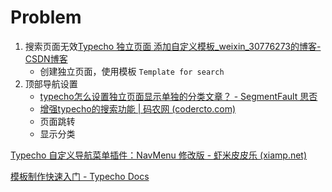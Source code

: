 # Problem
1. 搜索页面无效[Typecho 独立页面 添加自定义模板_weixin_30776273的博客-CSDN博客](https://blog.csdn.net/weixin_30776273/article/details/94820366)
	- 创建独立页面，使用模板 `Template for search`
2. 顶部导航设置
	- [typecho怎么设置独立页面显示单独的分类文章？ - SegmentFault 思否](https://segmentfault.com/q/1010000002896369)
	- [增强typecho的搜索功能 | 码农网 (codercto.com)](https://www.codercto.com/a/11544.html)
	- 页面跳转
	- 显示分类


[Typecho 自定义导航菜单插件：NavMenu 修改版 - 虾米皮皮乐 (xiamp.net)](https://xiamp.net/archives/typecho-custom-navigation-menu-plugin-navmenu-modified-version.html)

[模板制作快速入门 - Typecho Docs](http://docs.typecho.org/themes/quick-tutorial?s[]=menu)